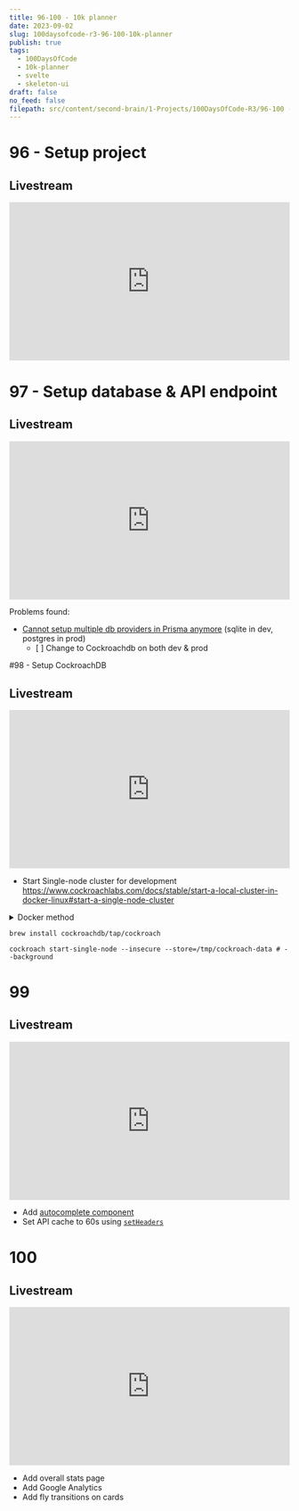 ```yaml
---
title: 96-100 - 10k planner
date: 2023-09-02
slug: 100daysofcode-r3-96-100-10k-planner
publish: true
tags:
  - 100DaysOfCode
  - 10k-planner
  - svelte
  - skeleton-ui
draft: false
no_feed: false
filepath: src/content/second-brain/1-Projects/100DaysOfCode-R3/96-100 - 10k planner.md
---
```


# 96 - Setup project

## Livestream

<iframe width="100%" style="aspect-ratio: 16 / 9;" src="https://www.youtube.com/embed/9Sup8rirE2c" title="YouTube video player" frameborder="0" allow="accelerometer; autoplay; clipboard-write; encrypted-media; gyroscope; picture-in-picture; web-share" allowfullscreen></iframe>

# 97 - Setup database & API endpoint

## Livestream

<iframe width="100%" style="aspect-ratio: 16 / 9;" src="https://www.youtube.com/embed/9c3YHEV6w9k" title="YouTube video player" frameborder="0" allow="accelerometer; autoplay; clipboard-write; encrypted-media; gyroscope; picture-in-picture; web-share" allowfullscreen></iframe>

Problems found:

* [Cannot setup multiple db providers in Prisma anymore](https://github.com/prisma/prisma/issues/3834) (sqlite in dev, postgres in prod)
  * \[ ] Change to Cockroachdb on both dev & prod

\#98 - Setup CockroachDB

## Livestream

<iframe width="100%" style="aspect-ratio: 16 / 9;" src="https://www.youtube.com/embed/I6FJ1GHZ_7E" title="YouTube video player" frameborder="0" allow="accelerometer; autoplay; clipboard-write; encrypted-media; gyroscope; picture-in-picture; web-share" allowfullscreen></iframe>

* Start Single-node cluster for development https://www.cockroachlabs.com/docs/stable/start-a-local-cluster-in-docker-linux#start-a-single-node-cluster

<details><summary>Docker method</summary>

```shell
docker volume create roach-single
docker network create -d bridge roachnet

docker run -d \
  --rm \
  --env COCKROACH_DATABASE=tenthousand_planner \
  --env COCKROACH_USER=roach \
  --env COCKROACH_PASSWORD=password \
  --name=roach-single \
  --hostname=roach-single \
  # --net=roachnet \
  -p 26257:26257 \
  -p 8080:8080 \
  -v "roach-single:/cockroach/cockroach-data"  \
  cockroachdb/cockroach:v23.1.8 start-single-node \
  --http-addr=localhost:8080 \
  --insecure
```

* Check logs

```shell
docker exec -it roach-single grep 'node starting' /cockroach/cockroach-data/logs/cockroach.log -A 11
```

* Connect

```shell
docker exec -it roach-single ./cockroach sql --url="postgresql://root@roach-single:26257/defaultdb" --insecure
```

* Stop (with 5 min grace period)

```shell
docker stop -t 300 roach-single
```

(however it does not work, so I tried using Homebrew instead)

</details>

```shell
brew install cockroachdb/tap/cockroach

cockroach start-single-node --insecure --store=/tmp/cockroach-data # --background
```

# 99

## Livestream

<iframe width="100%" style="aspect-ratio: 16 / 9;" src="https://www.youtube.com/embed/SXVGqOivcN0" title="YouTube video player" frameborder="0" allow="accelerometer; autoplay; clipboard-write; encrypted-media; gyroscope; picture-in-picture; web-share" allowfullscreen></iframe>

* Add [autocomplete component](https://www.skeleton.dev/components/autocomplete)
* Set API cache to 60s using [`setHeaders`](https://kit.svelte.dev/docs/load#headers)

# 100

## Livestream

<iframe width="100%" style="aspect-ratio: 16 / 9;" src="https://www.youtube.com/embed/XyiwJUC4QYc" title="YouTube video player" frameborder="0" allow="accelerometer; autoplay; clipboard-write; encrypted-media; gyroscope; picture-in-picture; web-share" allowfullscreen></iframe>

* Add overall stats page
* Add Google Analytics
* Add fly transitions on cards
